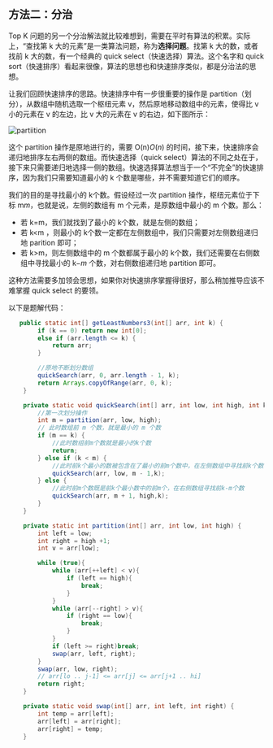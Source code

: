 ## 方法二：分治

Top K 问题的另一个分治解法就比较难想到，需要在平时有算法的积累。实际上，“查找第 k 大的元素”是一类算法问题，称为**选择问题**。找第 k 大的数，或者找前 k 大的数，有一个经典的 quick select（快速选择）算法。这个名字和 quick sort（快速排序）看起来很像，算法的思想也和快速排序类似，都是分治法的思想。

让我们回顾快速排序的思路。快速排序中有一步很重要的操作是 partition（划分），从数组中随机选取一个枢纽元素 v，然后原地移动数组中的元素，使得比 v 小的元素在 v 的左边，比 v 大的元素在 v 的右边，如下图所示：

![partiition](https://pic.leetcode-cn.com/7daa58223e1c766e319819becffcc023276de2f68e927ef6cca9e289c892c646.jpg)

这个 partition 操作是原地进行的，需要 O(n)*O*(*n*) 的时间，接下来，快速排序会递归地排序左右两侧的数组。而快速选择（quick select）算法的不同之处在于，接下来只需要递归地选择一侧的数组。快速选择算法想当于一个“不完全”的快速排序，因为我们只需要知道最小的 k 个数是哪些，并不需要知道它们的顺序。

我们的目的是寻找最小的 k个数。假设经过一次 partition 操作，枢纽元素位于下标 m*m*，也就是说，左侧的数组有 m 个元素，是原数组中最小的 m 个数。那么：

- 若 k=m，我们就找到了最小的 k个数，就是左侧的数组；
- 若 k<m ，则最小的 k个数一定都在左侧数组中，我们只需要对左侧数组递归地 parition 即可；
- 若 k>m，则左侧数组中的 m 个数都属于最小的 k个数，我们还需要在右侧数组中寻找最小的 k−*m* 个数，对右侧数组递归地 partition 即可。

这种方法需要多加领会思想，如果你对快速排序掌握得很好，那么稍加推导应该不难掌握 quick select 的要领。

以下是题解代码：

```java
   public static int[] getLeastNumbers3(int[] arr, int k) {
        if (k == 0) return new int[0];
        else if (arr.length <= k) {
            return arr;
        }

        //原地不断划分数组
        quickSearch(arr, 0, arr.length - 1, k);
        return Arrays.copyOfRange(arr, 0, k);
    }

    private static void quickSearch(int[] arr, int low, int high, int k) {
        //第一次划分操作
        int m = partition(arr, low, high);
        // 此时数组前 m 个数，就是最小的 m 个数
        if (m == k) {
            //此时数组前m个数就是最小的k个数
            return;
        } else if (k < m) {
            //此时前k个最小的数被包含在了最小的前m个数中，在左侧数组中寻找前k个数
            quickSearch(arr, low, m - 1,k);
        } else {
            //此时前m个数既是前k个最小数中的前m个，在右侧数组寻找前k-m个数
            quickSearch(arr, m + 1, high,k);
        }
    }

    private static int partition(int[] arr, int low, int high) {
        int left = low;
        int right = high +1;
        int v = arr[low];

        while (true){
            while (arr[++left] < v){
                if (left == high){
                    break;
                }
            }
            while (arr[--right] > v){
                if (right == low){
                    break;
                }
            }
            if (left >= right)break;
            swap(arr, left, right);
        }
        swap(arr, low, right);
        // arr[lo .. j-1] <= arr[j] <= arr[j+1 .. hi]
        return right;
    }

    private static void swap(int[] arr, int left, int right) {
        int temp = arr[left];
        arr[left] = arr[right];
        arr[right] = temp;
    }
```

